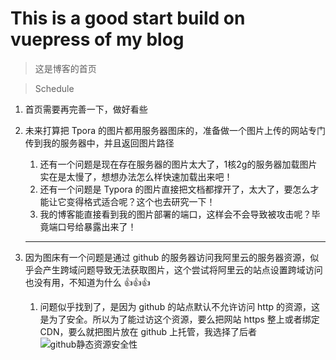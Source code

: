 # This is a good start build on vuepress of my blog
> 这是博客的首页

> Schedule

1. 首页需要再完善一下，做好看些
2. 未来打算把 Tpora 的图片都用服务器图床的，准备做一个图片上传的网站专门传到我的服务器中，并且返回图片路径
   1. 还有一个问题是现在存在服务器的图片太大了，1核2g的服务器加载图片实在是太慢了，想想办法怎么样快速加载出来吧！
   2. 还有一个问题是 Typora 的图片直接把文档都撑开了，太大了，要怎么才能让它变得格式适合呢？这个也去研究一下！
   3. 我的博客能直接看到我的图片部署的端口，这样会不会导致被攻击呢？毕竟端口号给暴露出来了！
   ---

3. 因为图床有一个问题是通过 github 的服务器访问我阿里云的服务器资源，似乎会产生跨域问题导致无法获取图片，这个尝试将阿里云的站点设置跨域访问也没有用，不知道为什么   :+1::+1::+1:
      1. 问题似乎找到了，是因为 github 的站点默认不允许访问 http 的资源，这是为了安全。所以为了能过访这个资源，要么把网站 https 整上或者绑定CDN，要么就把图片放在 github 上托管，我选择了后者
![github静态资源安全性](http://8.134.197.161:3000/api/images/blog/image-1710048537161.png)
